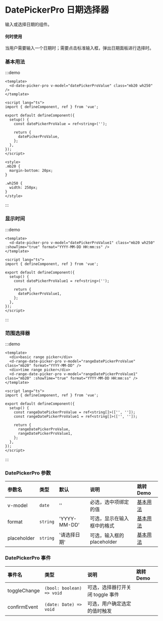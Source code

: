 # DatePickerPro 日期选择器

输入或选择日期的组件。

#### 何时使用

当用户需要输入一个日期时；需要点击标准输入框，弹出日期面板进行选择时。

### 基本用法

:::demo

```vue
<template>
  <d-date-picker-pro v-model="datePickerProValue" class="mb20 wh250" />
</template>

<script lang="ts">
import { defineComponent, ref } from 'vue';

export default defineComponent({
  setup() {
    const datePickerProValue = ref<string>('');

    return {
      datePickerProValue,
    };
  },
});
</script>

<style>
.mb20 {
  margin-bottom: 20px;
}

.wh250 {
  width: 250px;
}
</style>
```

:::

### 显示时间

:::demo

```vue
<template>
  <d-date-picker-pro v-model="datePickerProValue1" class="mb20 wh250" :showTime="true" format="YYYY-MM-DD HH:mm:ss" />
</template>

<script lang="ts">
import { defineComponent, ref } from 'vue';

export default defineComponent({
  setup() {
    const datePickerProValue1 = ref<string>('');

    return {
      datePickerProValue1,
    };
  },
});
</script>
```

:::

### 范围选择器

:::demo

```vue
<template>
  <div>basic range picker</div>
  <d-range-date-picker-pro v-model="rangeDatePickerProValue" class="mb20" format="YYYY-MM-DD" />
  <div>time range picker</div>
  <d-range-date-picker-pro v-model="rangeDatePickerProValue1" class="mb20" :showTime="true" format="YYYY-MM-DD HH:mm:ss" />
</template>

<script lang="ts">
import { defineComponent, ref } from 'vue';

export default defineComponent({
  setup() {
    const rangeDatePickerProValue = ref<string[]>(['', '']);
    const rangeDatePickerProValue1 = ref<string[]>(['', '']);

    return {
      rangeDatePickerProValue,
      rangeDatePickerProValue1,
    };
  },
});
</script>
```

:::

### DatePickerPro 参数

| 参数名      | 类型     | 默认         | 说明                       | 跳转 Demo                 |
| :---------- | :------- | :----------- | :------------------------- | :------------------------ |
| v-model     | `date`   | ''           | 必选，选中项绑定的值       | [基本用法](#基本用法)     |
| format      | `string` | 'YYYY-MM-DD' | 可选，显示在输入框中的格式 | [基本用法](#基本用法)     |
| placeholder | `string` | '请选择日期' | 可选，输入框的 placeholder | [基本用法](#可关闭的提示) |

### DatePickerPro 事件

| 事件名       | 类型                      | 说明                             | 跳转 Demo |
| :----------- | :------------------------ | :------------------------------- | :-------- |
| toggleChange | `(bool: boolean) => void` | 可选，选择器打开关闭 toggle 事件 |           |
| confirmEvent | `(date: Date) => void`    | 可选，用户确定选定的值时触发     |           |
